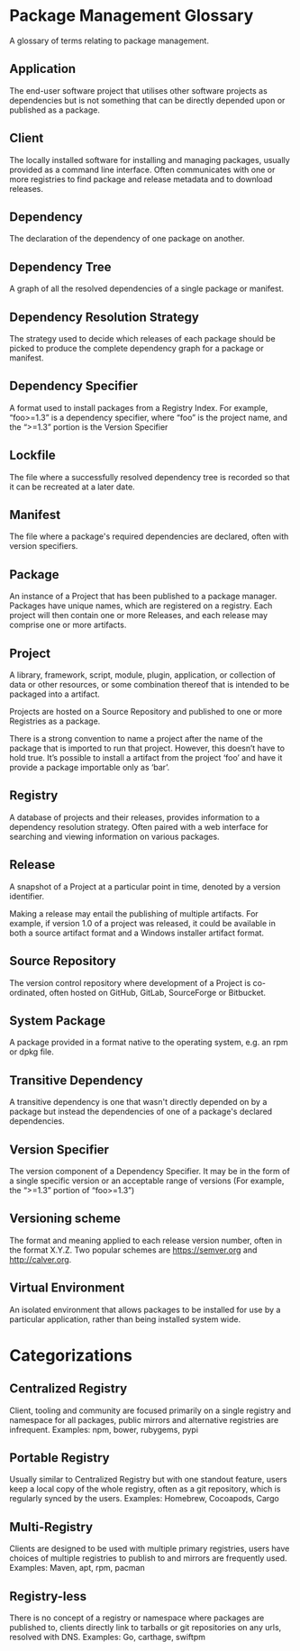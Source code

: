 # Package Management Glossary

A glossary of terms relating to package management.

## Application
  The end-user software project that utilises other software projects as dependencies but is not something that can be directly depended upon or published as a package.

## Client
  The locally installed software for installing and managing packages, usually provided as a command line interface. Often communicates with one or more registries to find package and release metadata and to download releases.

## Dependency
  The declaration of the dependency of one package on another.

## Dependency Tree
  A graph of all the resolved dependencies of a single package or manifest.

## Dependency Resolution Strategy
  The strategy used to decide which releases of each package should be picked to produce the complete dependency graph for a package or manifest.

## Dependency Specifier
  A format used to install packages from a Registry Index. For example, “foo>=1.3” is a dependency specifier, where “foo” is the project name, and the “>=1.3” portion is the Version Specifier

## Lockfile
  The file where a successfully resolved dependency tree is recorded so that it can be recreated at a later date.

## Manifest
  The file where a package's required dependencies are declared, often with version specifiers.

## Package
  An instance of a Project that has been published to a package manager. Packages have unique names, which are registered on a registry. Each project will then contain one or more Releases, and each release may comprise one or more artifacts.

## Project
  A library, framework, script, module, plugin, application, or collection of data or other resources, or some combination thereof that is intended to be packaged into a artifact.

  Projects are hosted on a Source Repository and published to one or more Registries as a package.

 There is a strong convention to name a project after the name of the package that is imported to run that project. However, this doesn’t have to hold true. It’s possible to install a artifact from the project ‘foo’ and have it provide a package importable only as ‘bar’.

## Registry
  A database of projects and their releases, provides information to a dependency resolution strategy. Often paired with a web interface for searching and viewing information on various packages.

## Release
  A snapshot of a Project at a particular point in time, denoted by a version identifier.

  Making a release may entail the publishing of multiple artifacts. For example, if version 1.0 of a project was released, it could be available in both a source artifact format and a Windows installer artifact format.

## Source Repository
  The version control repository where development of a Project is co-ordinated, often hosted on GitHub, GitLab, SourceForge or Bitbucket.

## System Package
  A package provided in a format native to the operating system, e.g. an rpm or dpkg file.

## Transitive Dependency
  A transitive dependency is one that wasn't directly depended on by a package but instead the dependencies of one of a package's declared dependencies.

## Version Specifier
  The version component of a Dependency Specifier. It may be in the form of a single specific version or an acceptable range of versions (For example, the “>=1.3” portion of “foo>=1.3”)

## Versioning scheme
  The format and meaning applied to each release version number, often in the format X.Y.Z. Two popular schemes are https://semver.org and http://calver.org.

## Virtual Environment
  An isolated environment that allows packages to be installed for use by a particular application, rather than being installed system wide.

# Categorizations

## Centralized Registry
  Client, tooling and community are focused primarily on a single registry and namespace for all packages, public mirrors and alternative registries are infrequent. Examples: npm, bower, rubygems, pypi

## Portable Registry
  Usually similar to Centralized Registry but with one standout feature, users keep a local copy of the whole registry, often as a git repository, which is regularly synced by the users. Examples: Homebrew, Cocoapods, Cargo

## Multi-Registry
  Clients are designed to be used with multiple primary registries, users have choices of multiple registries to publish to and mirrors are frequently used. Examples: Maven, apt, rpm, pacman

## Registry-less
  There is no concept of a registry or namespace where packages are published to, clients directly link to tarballs or git repositories on any urls, resolved with DNS. Examples: Go, carthage, swiftpm
